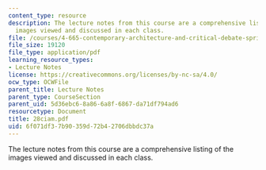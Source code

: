 ```yaml
---
content_type: resource
description: The lecture notes from this course are a comprehensive listing of the
  images viewed and discussed in each class.
file: /courses/4-665-contemporary-architecture-and-critical-debate-spring-2002/6f071df37b90359d72b42706dbbdc37a_28ciam.pdf
file_size: 19120
file_type: application/pdf
learning_resource_types:
- Lecture Notes
license: https://creativecommons.org/licenses/by-nc-sa/4.0/
ocw_type: OCWFile
parent_title: Lecture Notes
parent_type: CourseSection
parent_uid: 5d36ebc6-8a86-6a8f-6867-da71df794ad6
resourcetype: Document
title: 28ciam.pdf
uid: 6f071df3-7b90-359d-72b4-2706dbbdc37a
---
```

The lecture notes from this course are a comprehensive listing of the images viewed and discussed in each class.